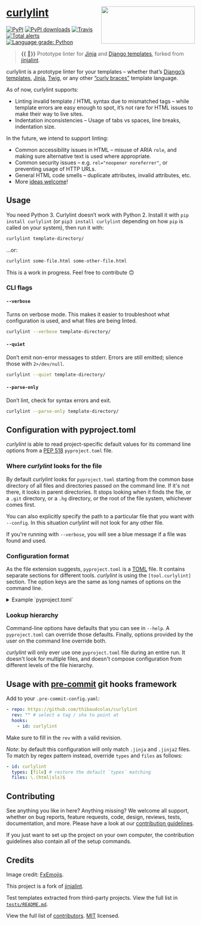 # [curlylint](https://pypi.org/project/curlylint/) [<img src="https://raw.githubusercontent.com/thibaudcolas/curlylint/master/.github/curlylint-logo.svg?sanitize=true" width="250" height="100" align="right" alt="">](https://pypi.org/project/curlylint/)

[![PyPI](https://img.shields.io/pypi/v/curlylint.svg)](https://pypi.org/project/curlylint/) [![PyPI downloads](https://img.shields.io/pypi/dm/curlylint.svg)](https://pypi.org/project/curlylint/) [![Travis](https://travis-ci.com/thibaudcolas/curlylint.svg?branch=master)](https://travis-ci.com/thibaudcolas/curlylint) [![Total alerts](https://img.shields.io/lgtm/alerts/g/thibaudcolas/curlylint.svg?logo=lgtm&logoWidth=18)](https://lgtm.com/projects/g/thibaudcolas/curlylint/alerts/) [![Language grade: Python](https://img.shields.io/lgtm/grade/python/g/thibaudcolas/curlylint.svg?logo=lgtm&logoWidth=18)](https://lgtm.com/projects/g/thibaudcolas/curlylint/context:python)

> **{{ 🎀}}** Prototype linter for [Jinja](https://jinja.palletsprojects.com/) and [Django templates](https://docs.djangoproject.com/en/dev/topics/templates/), forked from [jinjalint](https://github.com/motet-a/jinjalint).

curlylint is a prototype linter for your templates – whether that’s [Django’s templates](https://docs.djangoproject.com/en/1.11/ref/templates/language/), [Jinja](https://jinja.palletsprojects.com/), [Twig](https://twig.symfony.com/), or any other [“curly braces”](tests/README.md) template language.

As of now, curlylint supports:

- Linting invalid template / HTML syntax due to mismatched tags – while template errors are easy enough to spot, it’s not rare for HTML issues to make their way to live sites.
- Indentation inconsistencies – Usage of tabs vs spaces, line breaks, indentation size.

In the future, we intend to support linting:

- Common accessibility issues in HTML – misuse of ARIA `role`, and making sure alternative text is used where appropriate.
- Common security issues – e.g. `rel="noopener noreferrer"`, or preventing usage of HTTP URLs.
- General HTML code smells – duplicate attributes, invalid attributes, etc.
- More [ideas welcome](docs/README.md)!

## Usage

You need Python 3. Curlylint doesn’t work with Python 2. Install it with
`pip install curlylint` (or `pip3 install curlylint` depending on how `pip` is
called on your system), then run it with:

```sh
curlylint template-directory/
```

…or:

```sh
curlylint some-file.html some-other-file.html
```

This is a work in progress. Feel free to contribute :upside_down_face:

### CLI flags

#### `--verbose`

Turns on verbose mode. This makes it easier to troubleshoot what configuration is used, and what files are being linted.

```sh
curlylint --verbose template-directory/
```

#### `--quiet`

Don’t emit non-error messages to stderr. Errors are still emitted; silence those with `2>/dev/null`.

```sh
curlylint --quiet template-directory/
```

#### `--parse-only`

Don’t lint, check for syntax errors and exit.

```sh
curlylint --parse-only template-directory/
```

## Configuration with pyproject.toml

_curlylint_ is able to read project-specific default values for its command line options from a [PEP 518](https://www.python.org/dev/peps/pep-0518/) `pyproject.toml` file.

### Where _curlylint_ looks for the file

By default _curlylint_ looks for `pyproject.toml` starting from the common base directory of all files and directories passed on the command line. If it's not there, it looks in parent directories. It stops looking when it finds the file, or a `.git` directory, or a `.hg` directory, or the root of the file system, whichever comes first.

You can also explicitly specify the path to a particular file that you want with `--config`. In this situation _curlylint_ will not look for any other file.

If you're running with `--verbose`, you will see a blue message if a file was found and used.

### Configuration format

As the file extension suggests, `pyproject.toml` is a
[TOML](https://github.com/toml-lang/toml) file. It contains separate sections for
different tools. _curlylint_ is using the `[tool.curlylint]` section. The option keys are the same as long names of options on the command line.

<details>

<summary>Example `pyproject.toml`</summary>

```toml
[tool.curlylint]
# Specify additional Jinja elements which can wrap HTML here. You
# don't neet to specify simple elements which can't wrap anything like
# {% extends %} or {% include %}.
jinja-custom-elements-names = [
  ["cache", "endcache"],
  ["captureas", "endcaptureas"]
]
include = '\.(html|jinja)$'
exclude = '''
(
  /(
      \.eggs           # exclude a few common directories in the root of the project
    | \.git
    | \.venv
    | build
    | dist
  )/
  | webpack-stats.html # also separately exclude a file named webpack-stats.html in the root of the project
)
'''

[tool.curlylint.rules]
# How many spaces
indent = 4
```

</details>

### Lookup hierarchy

Command-line options have defaults that you can see in `--help`. A `pyproject.toml` can override those defaults. Finally, options provided by the user on the command line override both.

_curlylint_ will only ever use one `pyproject.toml` file during an entire run. It doesn't look for multiple files, and doesn't compose configuration from different levels of the file hierarchy.

## Usage with [pre-commit](https://pre-commit.com) git hooks framework

Add to your `.pre-commit-config.yaml`:

```yaml
- repo: https://github.com/thibaudcolas/curlylint
  rev: "" # select a tag / sha to point at
  hooks:
    - id: curlylint
```

Make sure to fill in the `rev` with a valid revision.

_Note_: by default this configuration will only match `.jinja` and `.jinja2`
files. To match by regex pattern instead, override `types` and `files` as
follows:

```yaml
- id: curlylint
  types: [file] # restore the default `types` matching
  files: \.(html|sls)$
```

## Contributing

See anything you like in here? Anything missing? We welcome all support, whether on bug reports, feature requests, code, design, reviews, tests, documentation, and more. Please have a look at our [contribution guidelines](CONTRIBUTING.md).

If you just want to set up the project on your own computer, the contribution guidelines also contain all of the setup commands.

## Credits

Image credit: [FxEmojis](https://github.com/mozilla/fxemoji).

This project is a fork of [jinjalint](https://github.com/motet-a/jinjalint).

Test templates extracted from third-party projects. View the full list in [`tests/README.md`](tests/README.md).

View the full list of [contributors](https://github.com/thibaudcolas/curlylint/graphs/contributors). [MIT](https://github.com/thibaudcolas/curlylint/blob/master/LICENSE) licensed.
